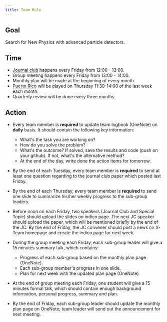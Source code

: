 ```yaml
---
title: Team Rule 
---
```


## Goal 

Search for New Physics with advanced particle detectors. 

## Time 

 - [Journal club](/docs/journalclub) happens every Friday from 12:00 - 13:00.  
 - Group meeting happens every Friday from 13:00 - 14:00.
 - Monthly plan will be made at the beginning of every month. 
 - [Puerto Rico](/docs/puertorico) will be played on Thursday 11:30-14:00 of the last week each month.  
 - Quarterly review will be done every three months. 

## Action 

- Every team member is **required** to update team logbook (OneNote) on **daily** basis. It should contain the following key information: 
    - What's the task you are working on? 
    - How do you solve the problem? 
    - What's the outcome? If solved, save the results and code (push on your github). If not, what's the alternative method? 
    - At the end of the day, write done the action items for tomorrow.  



- By the end of each Tuesday, every team member is **required** to send at least one question regarding to the journal club paper which posted last Friday. 


- By the end of each Thursday, every team member is **required** to send one slide to summarize his/her weekly progress to the sub-group leaders. 

- Before noon on each Friday, two speakers (Journal Club and Special Topic) should upload the slides on indico page. The next JC speaker should upload the paper, which will be mentioned briefly by the end of the JC.  By the end of Friday, the JC convener should post a news on X-Team homepage and create the indico page for next week. 

- During the group meeting each Friday, each sub-group leader will give a 15 minutes summary talk, which contains: 
    - Progress of each sub-group based on the monthly plan page (OneNote). 
    - Each sub-group member's progress in one slide.
    - Plan for next week with the updated plan page (OneNote)

- At the end of group meeting each Friday, one student will give a 15 minutes formal talk, which should contain enough background information, personal progress, summary and plan. 

- By the end of Friday, each sub-group leader should update the monthly plan page on OneNote; team leader will send out the announcement for next meeting. 

